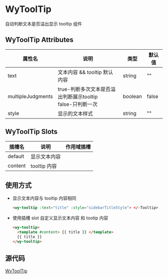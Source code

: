 # WyToolTip

  自动判断文本是否溢出显示 tooltip 组件

## WyToolTip Attributes

| 属性名        | 说明           | 类型  | 默认值 |
| ------------- | ------------- | ----- | ----- |
| text | 文本内容 && tooltip 默认内容 | string  | "" |
| multipleJudgments | true-判断多次文本是否溢出判断展示tooltip<br> false-只判断一次 | boolean  | false |
| style | 显示的文本样式 | string  | "" |

## WyToolTip Slots

| 插槽名        | 说明           | 作用域插槽 |
| ------------- | ------------- | ------------- |
| default | 显示文本内容 |  |
| content |  tooltip 内容 |  |

## 使用方式

- 显示文本内容与 tooltip 内容相同

    ```html
    <wy-tooltip :text="title" :style="sidebarTitleStyle"> </-Tooltip>
    ```

- 使用插槽 slot 自定义显示文本内容 和 tootip 内容

    ```html
    <wy-tooltip>
      <template #content> {{ title }} </template>
      {{ title }}
    </wy-tooltip>
    ```

## 源代码

[WyToolTip](https://gitee.com/little-star227/wy-vue3-vite-basic/blob/master/src/components/WyToolTip/index.vue)
